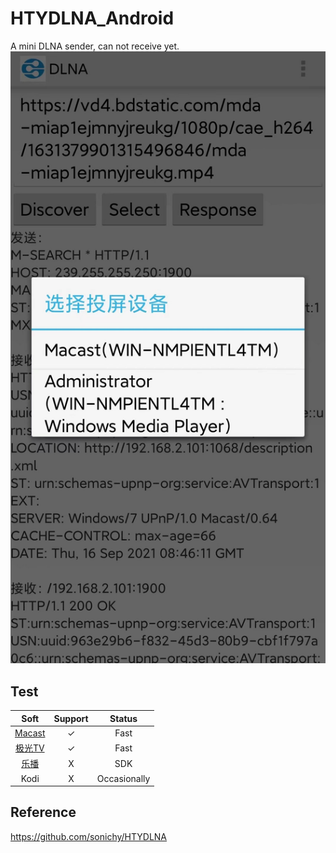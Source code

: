 # HTYDLNA_Android
A mini DLNA sender, can not receive yet.  
![alt](preview.jpg)

## Test
| Soft | Support | Status |
|:----:|:----:|:----:|
| [Macast](https://github.com/xfangfang/Macast) | ✓ | Fast |
| [极光TV](https://tv.qq.com) | ✓ | Fast |
| [乐播](https://www.lebo.cn) | X | SDK |
| Kodi | X | Occasionally|

## Reference
https://github.com/sonichy/HTYDLNA
